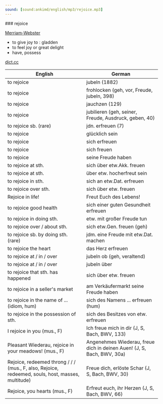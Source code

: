 ```yaml
---
sound: [sound:ankimd/english/mp3/rejoice.mp3]
---
```


\### rejoice

[Merriam-Webster](https://www.merriam-webster.com/dictionary/rejoice)

- to give joy to : gladden
- to feel joy or great delight
- have, possess

[dict.cc](https://www.dict.cc/rejoice)

| English        | German       |
| -------------- | ------------ |
| to rejoice | jubeln (1882) |
| to rejoice | frohlocken (geh, vor, Freude, jubeln, 398) |
| to rejoice | jauchzen (129) |
| to rejoice | jubilieren (geh, seiner, Freude, Ausdruck, geben, 40) |
| to rejoice sb. (rare) | jdn. erfreuen (7) |
| to rejoice | glücklich sein |
| to rejoice | sich erfreuen |
| to rejoice | sich freuen |
| to rejoice | seine Freude haben |
| to rejoice at sth. | sich über etw.Akk. freuen |
| to rejoice at sth. | über etw. hocherfreut sein |
| to rejoice in sth. | sich an etw.Dat. erfreuen |
| to rejoice over sth. | sich über etw. freuen |
| Rejoice in life! | Freut Euch des Lebens! |
| to rejoice good health | sich einer guten Gesundheit erfreuen |
| to rejoice in doing sth. | etw. mit großer Freude tun |
| to rejoice over / about sth. | sich etw.Gen. freuen (geh) |
| to rejoice sb. by doing sth. (rare) | jdm. eine Freude mit etw.Dat. machen |
| to rejoice the heart | das Herz erfreuen |
| to rejoice at / in / over | jubeln ob (geh, veraltend) |
| to rejoice at / in / over | jubeln über |
| to rejoice that sth. has happened | sich über etw. freuen |
| to rejoice in a seller's market | am Verkäufermarkt seine Freude haben |
| to rejoice in the name of ... (idiom, hum) | sich des Namens ... erfreuen (hum) |
| to rejoice in the possession of sth. | sich des Besitzes von etw. erfreuen |
| I rejoice in you (mus., F) | Ich freue mich in dir (J, S, Bach, BWV, 133) |
| Pleasant Wiederau, rejoice in your meadows! (mus., F) | Angenehmes Wiederau, freue dich in deinen Auen! (J, S, Bach, BWV, 30a) |
| Rejoice, redeemed throng / / / (mus., F, also, Rejoice, redeemed, souls, host, masses, multitude) | Freue dich, erlöste Schar (J, S, Bach, BWV, 30) |
| Rejoice, you hearts (mus., F) | Erfreut euch, ihr Herzen (J, S, Bach, BWV, 66) |
